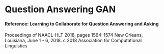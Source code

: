 # Question Answering GAN
#### Reference: Learning to Collaborate for Question Answering and Asking
Proceedings of NAACL-HLT 2018, pages 1564–1574
New Orleans, Louisiana, June 1 - 6, 2018. c 2018 Association for Computational Linguistics
